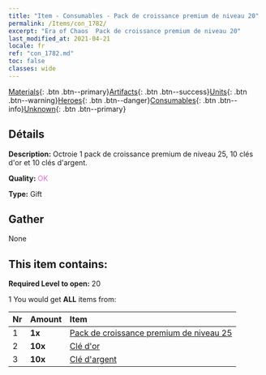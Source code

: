 ```yaml
---
title: "Item - Consumables - Pack de croissance premium de niveau 20"
permalink: /Items/con_1782/
excerpt: "Era of Chaos  Pack de croissance premium de niveau 20"
last_modified_at: 2021-04-21
locale: fr
ref: "con_1782.md"
toc: false
classes: wide
---
```

 [Materials](/fr/Items/){: .btn .btn--primary}[Artifacts](/fr/Items/Artifacts/){: .btn .btn--success}[Units](/fr/Items/Units/){: .btn .btn--warning}[Heroes](/fr/Items/Heroes/){: .btn .btn--danger}[Consumables](/fr/Items/Consumables/){: .btn .btn--info}[Unknown](/fr/Items/Unknown/){: .btn .btn--primary}

## Détails
 **Description:** Octroie 1 pack de croissance premium de niveau 25, 10 clés d'or et 10 clés d'argent.

 **Quality:** <span style="color: #DA70D6">OK</span>

 **Type:** Gift

## Gather

  None

## This item contains:

 **Required Level to open:** 20

 1 You would get **ALL** items  from:

  | Nr | Amount |     Item    |
  |:---|:-------|:------------|
  | 1 |  **1x** | [Pack de croissance premium de niveau 25](/fr/Items/con_1783/) |  | 
  | 2 |  **10x** | [Clé d'or](/fr/Items/con_783/) |  | 
  | 3 |  **10x** | [Clé d'argent](/fr/Items/con_693/) |  | 
